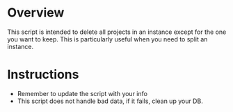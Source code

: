 # Overview

This script is intended to delete all projects in an instance except for the one you want to keep. This is particularly useful when you need to split an instance.

# Instructions

* Remember to update the script with your info
* This script does not handle bad data, if it fails, clean up your DB.
